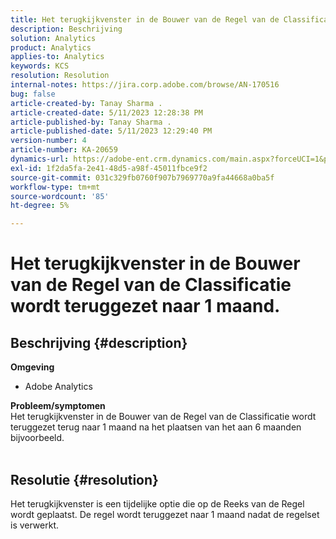 ```yaml
---
title: Het terugkijkvenster in de Bouwer van de Regel van de Classificatie wordt teruggezet naar 1 maand.
description: Beschrijving
solution: Analytics
product: Analytics
applies-to: Analytics
keywords: KCS
resolution: Resolution
internal-notes: https://jira.corp.adobe.com/browse/AN-170516
bug: false
article-created-by: Tanay Sharma .
article-created-date: 5/11/2023 12:28:38 PM
article-published-by: Tanay Sharma .
article-published-date: 5/11/2023 12:29:40 PM
version-number: 4
article-number: KA-20659
dynamics-url: https://adobe-ent.crm.dynamics.com/main.aspx?forceUCI=1&pagetype=entityrecord&etn=knowledgearticle&id=37b76156-f7ef-ed11-8849-6045bd006079
exl-id: 1f2da5fa-2e41-48d5-a98f-45011fbce9f2
source-git-commit: 031c329fb0760f907b7969770a9fa44668a0ba5f
workflow-type: tm+mt
source-wordcount: '85'
ht-degree: 5%

---
```


# Het terugkijkvenster in de Bouwer van de Regel van de Classificatie wordt teruggezet naar 1 maand.

## Beschrijving {#description}

<b>Omgeving</b>
- Adobe Analytics

<b>Probleem/symptomen</b><br>Het terugkijkvenster in de Bouwer van de Regel van de Classificatie wordt teruggezet terug naar 1 maand na het plaatsen van het aan 6 maanden bijvoorbeeld.
<br> 

## Resolutie {#resolution}


Het terugkijkvenster is een tijdelijke optie die op de Reeks van de Regel wordt geplaatst. De regel wordt teruggezet naar 1 maand nadat de regelset is verwerkt.
